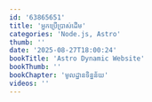 ```yaml
---
id: '63865651'
title: 'អ្នក​ប្រើប្រាស់​​ដើម'
categories: 'Node.js, Astro'
thumb: ''
date: '2025-08-27T18:00:24'
bookTitle: 'Astro Dynamic Website'
bookThumb: ''
bookChapter: 'មូលដ្ឋាន​ទិន្នន័យ'
videos: ''
---
```

